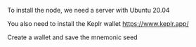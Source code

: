To install the node, we need a server with Ubuntu 20.04

You also need to install the Keplr wallet https://www.keplr.app/

Create a wallet and save the mnemonic seed
